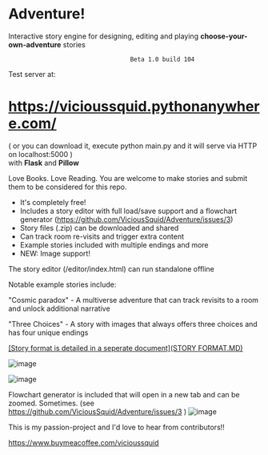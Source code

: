 # Adventure!

Interactive story engine for designing, editing and playing **choose-your-own-adventure** stories

                                      Beta 1.0 build 104

Test server at: 
# https://vicioussquid.pythonanywhere.com/

( or you can download it, execute python main.py and it will serve via HTTP on localhost:5000 )  
with **Flask** and **Pillow**

Love Books. Love Reading. You are welcome to make stories and submit them to be considered for this repo.

* It's completely free!
* Includes a story editor with full load/save support and a flowchart generator (https://github.com/ViciousSquid/Adventure/issues/3)
* Story files (.zip) can be downloaded and shared
* Can track room re-visits and trigger extra content
* Example stories included with multiple endings and more
* NEW: Image support!

The story editor (/editor/index.html) can run standalone offline

Notable example stories include:

"Cosmic paradox" - A multiverse adventure that can track revisits to a room and unlock additional narrative

"Three Choices" - A story with images that always offers three choices and has four unique endings



[[Story format is detailed in a seperate document](STORY FORMAT.MD)](https://github.com/ViciousSquid/Adventure/blob/main/STORY%20FORMAT.MD)

![image](https://github.com/ViciousSquid/Adventure/assets/161540961/cb68171e-2d97-42d7-a6d3-68463d241ab5)

![image](https://github.com/ViciousSquid/Adventure/assets/161540961/f93d3a95-901a-44d0-abef-deb4d7698ab4)



Flowchart generator is included that will open in a new tab and can be zoomed. Sometimes. (see https://github.com/ViciousSquid/Adventure/issues/3 )
![image](https://github.com/ViciousSquid/Adventure/assets/161540961/182735f7-e341-48d8-aff6-4880548fd9f4)


This is my passion-project and I'd love to hear from contributors!!

https://www.buymeacoffee.com/vicioussquid
